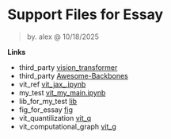 # Support Files for Essay
> by. alex @ 10/18/2025

**Links**
- third_party [vision_transformer](./vision_transformer)
- third_party [Awesome-Backbones](./Awesome-Backbones)
- vit_ref [vit_jax_.ipynb](./vit_jax_.ipynb)
- my_test [vit_my_main.ipynb](./vit_my_main.ipynb)
- lib_for_my_test [lib](./lib)
- fig_for_essay [fig](./fig)
- vit_quantilization [vit_q](./vit_q)
- vit_computational_graph [vit_g](./vit_g)